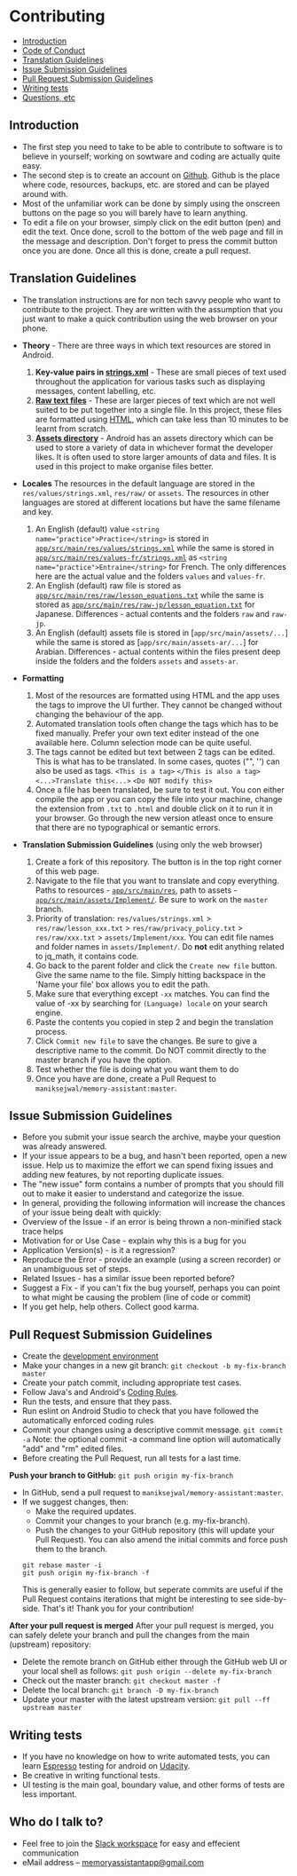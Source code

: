 # Contributing
* [Introduction](#introduction)
* [Code of Conduct](https://github.com/maniksejwal/Memory-Assistant/blob/master/CODE_OF_CONDUCT.md)
* [Translation Guidelines](#translation-guidelines)
* [Issue Submission Guidelines](#issue-submission-guidelines)
* [Pull Request Submission Guidelines](#pull-request-submission-guidelines)
* [Writing tests](#writing-tests)
* [Questions, etc](#who-do-i-talk-to)

## Introduction
* The first step you need to take to be able to contribute to software is to believe in yourself; working on sowtware and coding are actually quite easy.
* The second step is to create an account on [Github](https://github.com/join?source=header). Github is the place where code, resources, backups, etc. are stored and can be played around with.
* Most of the unfamiliar work can be done by simply using the onscreen buttons on the page so you will barely have to learn anything.
* To edit a file on your browser, simply click on the edit button (pen) and edit the text. Once done, scroll to the bottom of the web page and fill in the message and description. Don't forget to press the commit button once you are done. Once all this is done, create a pull request.

## Translation Guidelines
* The translation instructions are for non tech savvy people who want to contribute to the project. They are written with the assumption that you just want to make a quick contribution using the web browser on your phone.
* **Theory** - There are three ways in which text resources are stored in Android.
  1. **Key-value pairs in [strings.xml](https://github.com/maniksejwal/Memory-Assistant/blob/master/app/src/main/res/values/strings.xml)** - These are small pieces of text used throughout the application for various tasks such as displaying messages, content labelling, etc.
  2. **[Raw text files](https://github.com/maniksejwal/Memory-Assistant/tree/master/app/src/main/res/raw)** - These are larger pieces of text which are not well suited to be put together into a single file. In this project, these files are formatted using [HTML](https://htmlcheatsheet.com/), which can take less than 10 minutes to be learnt from scratch.
  3. **[Assets directory](https://github.com/maniksejwal/Memory-Assistant/tree/master/app/src/main/assets/Implement)** - Android has an assets directory which can be used to store a variety of data in whichever format the developer likes. It is often used to store larger amounts of data and files. It is used in this project to make organise files better.

* **Locales**
The resources in the default language are stored in the `res/values/strings.xml`, `res/raw/` or `assets`. 
The resources in other languages are stored at different locations but have the same filename and key. 
  1. An English (default) value `<string name="practice">Practice</string>` is stored in [`app/src/main/res/values/strings.xml`](master/app/src/main/res/values/strings.xml) while the same is stored in [`app/src/main/res/values-fr/strings.xml`](master/app/src/main/res/values-fr/strings.xml) as `<string name="practice">Entraine</string>` for French. The only differences here are the actual value and the folders `values` and `values-fr`.
  2. An English (default) raw file is stored as [`app/src/main/res/raw/lesson_equations.txt`](master/app/src/main/res/raw/lesson_pao.txt) while the same is stored as [`app/src/main/res/raw-jp/lesson_equation.txt`](master/app/src/main/res/raw-jp/lesson_pao.txt) for Japanese. Differences - actual contents and the folders `raw` and `raw-jp`.
  3. An English (default) assets file is stored in [`app/src/main/assets/...`] while the same is stored as [`app/src/main/assets-ar/...`] for Arabian. Differences - actual contents within the files present deep inside the folders and the folders `assets` and `assets-ar`.
  
* **Formatting**
  1. Most of the resources are formatted using HTML and the app uses the tags to improve the UI further. They cannot be changed without changing the behaviour of the app.
  2. Automated translation tools often change the tags which has to be fixed manually. Prefer your own text editer instead of the one available here. Column selection mode can be quite useful.
  3. The tags cannot be edited but text between 2 tags can be edited. This is what has to be translated. In some cases, quotes ("", '') can also be used as tags. `<This is a tag>` `</This is also a tag>` `<...>Translate this<...>` `<Do NOT modify this>`
  4. Once a file has been translated, be sure to test it out. You con either compile the app or you can copy the file into your machine, change the extension from `.txt` to `.html` and double click on it to run it in your browser. Go through the new version atleast once to ensure that there are no typographical or semantic errors.
  
* **Translation Submission Guidelines** (using only the web browser)
  1. Create a fork of this repository. The button is in the top right corner of this web page.
  2. Navigate to the file that you want to translate and copy everything. Paths to resources - [`app/src/main/res`](master/app/src/main/assets/Implement/), path to assets - [`app/src/main/assets/Implement/`](master/app/src/main/assets/Implement/). Be sure to work on the `master` branch.
  3. Priority of translation: `res/values/strings.xml` > `res/raw/lesson_xxx.txt` > `res/raw/privacy_policy.txt` > `res/raw/xxx.txt` > `assets/Implement/xxx`. You can edit file names and folder names in `assets/Implement/`. Do **not** edit anything related to jq_math, it contains code.
  4. Go back to the parent folder and click the `Create new file` button. Give the same name to the file. Simply hitting backspace in the 'Name your file' box allows you to edit the path.
  5. Make sure that everything except `-xx` matches. You can find the value of -xx by searching for `(Language) locale` on your search engine.
  6. Paste the contents you copied in step 2 and begin the translation process.
  7. Click `Commit new file` to save the changes. Be sure to give a descriptive name to the commit. Do NOT commit directly to the master branch if you have the option.
  8. Test whether the file is doing what you want them to do
  9. Once you have are done, create a Pull Request to `maniksejwal/memory-assistant:master`.

## Issue Submission Guidelines
* Before you submit your issue search the archive, maybe your question was already answered. 
* If your issue appears to be a bug, and hasn't been reported, open a new issue. Help us to maximize the effort we can spend fixing issues and adding new features, by not reporting duplicate issues. 
* The "new issue" form contains a number of prompts that you should fill out to make it easier to understand and categorize the issue. 
* In general, providing the following information will increase the chances of your issue being dealt with quickly: 
* Overview of the Issue - if an error is being thrown a non-minified stack trace helps 
* Motivation for or Use Case - explain why this is a bug for you 
* Application Version(s) - is it a regression? 
* Reproduce the Error - provide an example (using a screen recorder) or an unambiguous set of steps. 
* Related Issues - has a similar issue been reported before? 
* Suggest a Fix - if you can't fix the bug yourself, perhaps you can point to what might be causing the problem (line of code or commit) 
* If you get help, help others. Collect good karma. 

## Pull Request Submission Guidelines
* Create the [development environment](README.md)
* Make your changes in a new git branch:
  `git checkout -b my-fix-branch master`
* Create your patch commit, including appropriate test cases.
* Follow Java's and Android's [Coding Rules](https://source.android.com/setup/contribute/code-style).
* Run the tests, and ensure that they pass. 
* Run eslint on Android Studio to check that you have followed the automatically enforced coding rules
* Commit your changes using a descriptive commit message. `git commit -a` 
Note: the optional commit -a command line option will automatically "add" and "rm" edited files.
* Before creating the Pull Request, run all tests for a last time.

**Push your branch to GitHub:**
`git push origin my-fix-branch`
* In GitHub, send a pull request to `maniksejwal/memory-assistant:master`.
* If we suggest changes, then:
  * Make the required updates.
  * Commit your changes to your branch (e.g. my-fix-branch).
  * Push the changes to your GitHub repository (this will update your Pull Request).
  You can also amend the initial commits and force push them to the branch.
  ```
  git rebase master -i
  git push origin my-fix-branch -f
  ```
  This is generally easier to follow, but seperate commits are useful if the Pull Request contains iterations that might be interesting to see side-by-side.
That's it! Thank you for your contribution!

**After your pull request is merged**
After your pull request is merged, you can safely delete your branch and pull the changes from the main (upstream) repository:
* Delete the remote branch on GitHub either through the GitHub web UI or your local shell as follows:
`git push origin --delete my-fix-branch`
* Check out the master branch:
`git checkout master -f`
* Delete the local branch:
`git branch -D my-fix-branch`
* Update your master with the latest upstream version:
`git pull --ff upstream master`

## Writing tests
* If you have no knowledge on how to write automated tests, you can learn [Espresso](https://developer.android.com/training/testing/espresso/) testing for android on [Udacity](https://eu.udacity.com/course/advanced-android-app-development--ud855).
* Be creative in writing functional tests.
* UI testing is the main goal, boundary value, and other forms of tests are less important.

## Who do I talk to?
* Feel free to join the [Slack workspace](https://join.slack.com/t/memory-athlete-skynet/shared_invite/zt-5uq1mobq-i2UthsNyBXISWZHqkr2zZQ) for easy and effecient communication
* eMail address – memoryassistantapp@gmail.com
